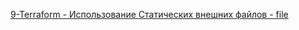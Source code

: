 [9-Terraform - Использование Статических внешних файлов - file](https://www.youtube.com/watch?v=4Uxd6OFypzM&list=PLg5SS_4L6LYujWDTYb-Zbofdl44Jxb2l8&index=11&ab_channel=ADV-IT)